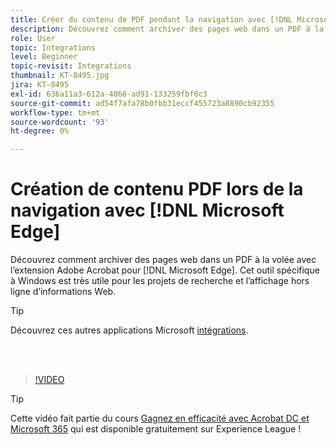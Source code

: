 ```yaml
---
title: Créer du contenu de PDF pendant la navigation avec [!DNL Microsoft Edge]
description: Découvrez comment archiver des pages web dans un PDF à la volée avec l’extension Adobe Acrobat pour [!DNL Microsoft Edge]
role: User
topic: Integrations
level: Beginner
topic-revisit: Integrations
thumbnail: KT-8495.jpg
jira: KT-8495
exl-id: 636a11a3-612a-4066-ad91-133259fbf0c3
source-git-commit: ad54f7afa78b0fbb31eccf455723a8890cb92355
workflow-type: tm+mt
source-wordcount: '93'
ht-degree: 0%

---
```


# Création de contenu PDF lors de la navigation avec [!DNL Microsoft Edge]

Découvrez comment archiver des pages web dans un PDF à la volée avec l’extension Adobe Acrobat pour [!DNL Microsoft Edge]. Cet outil spécifique à Windows est très utile pour les projets de recherche et l’affichage hors ligne d’informations Web.

>[!TIP]
>
>Découvrez ces autres applications Microsoft [intégrations](../integrate/integrate-overview.md#microsoft).

<br> 

>[!VIDEO](https://video.tv.adobe.com/v/337248?quality=12&learn=on&hidetitle=true)

>[!TIP]
>
>Cette vidéo fait partie du cours [Gagnez en efficacité avec Acrobat DC et Microsoft 365](https://experienceleague.adobe.com/?recommended=Acrobat-U-1-2021.microsoft365) qui est disponible gratuitement sur Experience League !
